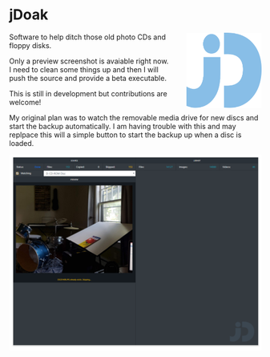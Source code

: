 # jDoak

<img style="float:right; width:150px;height:150px; margin-left:30px;" src="assets/logos/logo.svg">

Software to help ditch those old photo CDs and floppy disks.

Only a preview screenshot is avaiable right now. I need to clean some things up and then I will push the source and provide a beta executable.

This is still in development but contributions are welcome!

My original plan was to watch the removable media drive for new discs and start the backup automatically.  I am having trouble with this and may replpace this will a simple button to start the backup up when a disc is loaded.

![preview](assets/ss.png)
